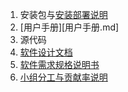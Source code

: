 1. 安装包与[安装部署说明](安装部署说明.md)
2. [用户手册][用户手册.md]
3. 源代码
4. [软件设计文档](软件设计文档.md)
5. [软件需求规格说明书](软件需求规格说明书.md)
6. [小组分工与贡献率说明](小组分工与贡献率说明.md)
